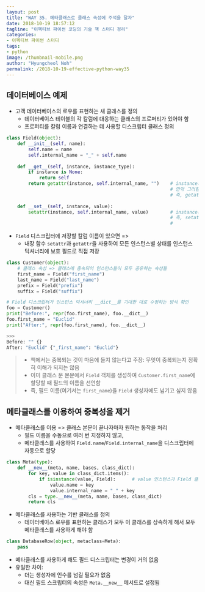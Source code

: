 ```yaml
---
layout: post
title: "WAY 35. 메타클래스로 클래스 속성에 주석을 달자"
date: 2018-10-19 18:57:12
tagline: "이펙티브 파이썬 코딩의 기술 책 스터디 정리"
categories:
- 이펙티브 파이썬 스터디
tags:
- python
image: /thumbnail-mobile.png
author: "Hyungcheol Noh"
permalink: /2018-10-19-effective-python-way35
---
```


## 데이터베이스 예제
- 고객 데이터베이스의 로우를 표현하는 새 클래스를 정의
  - 데이터베이스 테이블의 각 칼럼에 대응하는 클래스의 프로퍼티가 있어야 함
  - 프로퍼티를 칼럼 이름과 연결하는 데 사용할 디스크립터 클래스 정의

```python
class Field(object):
    def __init__(self, name):
        self.name = name
        self.internal_name = "_" + self.name
    
    def __get__(self, instance, instance_type):
        if instance is None:
            return self
        return getattr(instance, self.internal_name, "")    # instance의 self.internal_name라는 이름의 속성을 반환, 
                                                            # 만약 그러한 속성이 없으면 ""을 반환
                                                            # 즉, getattr(instance, self.internal_name) => instance.self.internal_name
        
    def __set__(self, instance, value):
        setattr(instance, self.internal_name, value)        # instance의 self.internal_name라는 이름의 속성에 value로 할당
                                                            # 즉, setattr(instance, self.internal_name, value)
                                                            #                   => instance.self.internal_name = value
```

- `Field` 디스크립터에 저장할 칼럼 이름이 있으면 =>
  - 내장 함수 `setattr`과 `getattr`을 사용하여 모든 인스턴스별 상태를 인스턴스 딕셔너리에 보호 필드로 직접 저장
  
```python
class Customer(object):
    # 클래스 속성 => 클래스에 종속되어 인스턴스들이 모두 공유하는 속성들
    first_name = Field("first_name")
    last_name = Field("last_name")
    prefix = Field("prefix")
    suffix = Field("suffix")

# Field 디스크립터가 인스턴스 딕셔너리 __dict__를 기대한 대로 수정하는 방식 확인
foo = Customer()
print("Before:", repr(foo.first_name), foo.__dict__)
foo.first_name = "Euclid"
print("After:", repr(foo.first_name), foo.__dict__)

>>>
Before: "" {}
After: "Euclid" {"_first_name": "Euclid"}
```

>- 책에서는 중복되는 것이 마음에 들지 않는다고 주장: 무엇이 중복되는지 정확히 이해가 되지는 않음
>  - 이미 클래스 문 본문에서 `Field` 객체를 생성하여 `Customer.first_name`에 할당할 때 필드의 이름을 선언함
>  - 즉, 필드 이름(여기서는 `first_name`)을 `Field` 생성자에도 넘기고 싶지 않음

## 메타클래스를 이용하여 중복성을 제거
- 메타클래스를 이용 => 클래스 본문이 끝나자마자 원하는 동작을 처리
  - 필드 이름을 수동으로 여러 번 지정하지 않고,
  - 메타클래스를 사용하여 `Field.name`/`Field.internal_name`을 디스크립터에 자동으로 할당

```python
class Meta(type):
    def __new__(meta, name, bases, class_dict):
        for key, value in class_dict.items():
            if isinstance(value, Field):      # value 인스턴스가 Field 클래스인 경우
                value.name = key
                value.internal_name = "_" + key
        cls = type.__new__(meta, name, bases, class_dict)
        return cls
```

- 메타클래스를 사용하는 기반 클래스를 정의
  - 데이터베이스 로우를 표현하는 클래스가 모두 이 클래스를 상속하게 해서 모두 메타클래스를 사용하게 해야 함

```python
class DatabaseRow(object, metaclass=Meta):
    pass
```

- 메타클래스를 사용하게 해도 필드 디스크립터는 변경이 거의 없음
- 유일한 차이:
  - 더는 생성자에 인수를 넘길 필요가 없음
  - 대신 필드 스크립터의 속성은 `Meta.__new__` 메서드로 설정됨


